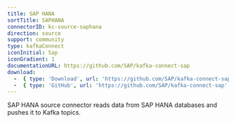 ```yaml
---
title: SAP HANA
sortTitle: SAPHANA
connectorID: kc-source-saphana
direction: source
support: community
type: kafkaConnect
iconInitial: Sap
iconGradient: 1
documentationURL: https://github.com/SAP/kafka-connect-sap
download:
  -  { type: 'Download', url: 'https://github.com/SAP/kafka-connect-sap/releases' }
  -  { type: 'GitHub', url: 'https://github.com/SAP/kafka-connect-sap' }
---
```

SAP HANA source connector reads data from SAP HANA databases and pushes it to Kafka topics.

